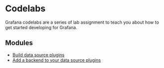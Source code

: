 # Codelabs

Grafana codelabs are a series of lab assignment to teach you about how to get started developing for Grafana.

## Modules

- [Build data source plugins](modules/1-data-source-plugins)
- [Add a backend to your data source plugins](modules/2-backend-plugins)
